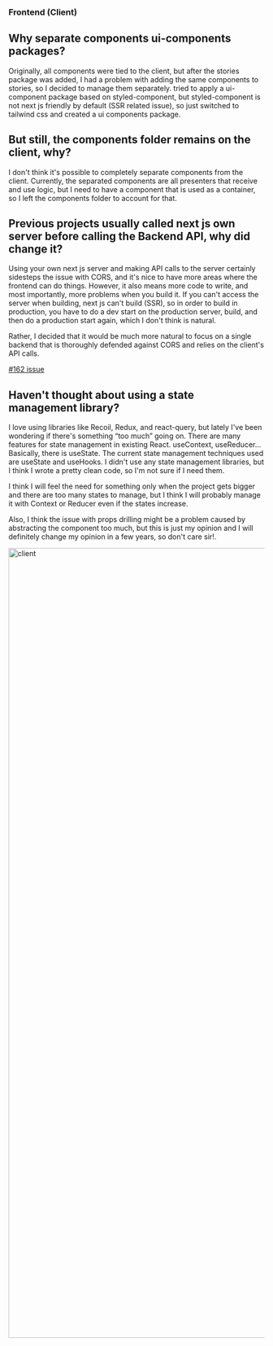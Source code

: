 ### Frontend (Client)

## Why separate components ui-components packages?

Originally, all components were tied to the client, but after the stories package was added, I had a problem with adding the same components to stories, so I decided to manage them separately. tried to apply a ui-component package based on styled-component, but styled-component is not next js friendly by default (SSR related issue), so just switched to tailwind css and created a ui components package.

## But still, the components folder remains on the client, why?

I don't think it's possible to completely separate components from the client. Currently, the separated components are all presenters that receive and use logic, but I need to have a component that is used as a container, so I left the components folder to account for that.

## Previous projects usually called next js own server before calling the Backend API, why did change it?

Using your own next js server and making API calls to the server certainly sidesteps the issue with CORS, and it's nice to have more areas where the frontend can do things. However, it also means more code to write, and most importantly, more problems when you build it. If you can't access the server when building, next js can't build (SSR), so in order to build in production, you have to do a dev start on the production server, build, and then do a production start again, which I don't think is natural.

Rather, I decided that it would be much more natural to focus on a single backend that is thoroughly defended against CORS and relies on the client's API calls.

[#162 issue](https://github.com/VVSOGI/todolist-remake/issues/162)

## Haven't thought about using a state management library?

I love using libraries like Recoil, Redux, and react-query, but lately I've been wondering if there's something “too much” going on. There are many features for state management in existing React. useContext, useReducer... Basically, there is useState. The current state management techniques used are useState and useHooks. I didn't use any state management libraries, but I think I wrote a pretty clean code, so I'm not sure if I need them.

I think I will feel the need for something only when the project gets bigger and there are too many states to manage, but I think I will probably manage it with Context or Reducer even if the states increase.

Also, I think the issue with props drilling might be a problem caused by abstracting the component too much, but this is just my opinion and I will definitely change my opinion in a few years, so don't care sir!.

<img width="1552" alt="client" src="https://github.com/user-attachments/assets/d7b2efbd-9588-42cd-b8ab-4d414b6668f8" />
